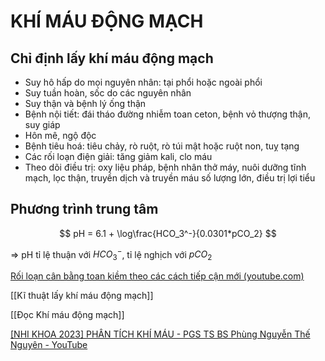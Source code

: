 # KHÍ MÁU ĐỘNG MẠCH
## Chỉ định lấy khí máu động mạch
- Suy hô hấp do mọi nguyên nhân: tại phổi hoặc ngoài phổi
- Suy tuần hoàn, sốc do các nguyên nhân
- Suy thận và bệnh lý ống thận
- Bệnh nội tiết: đái tháo đường nhiễm toan ceton, bệnh vỏ thượng thận, suy giáp
- Hôn mê, ngộ độc
- Bệnh tiêu hoá: tiêu chảy, rò ruột, rò túi mật hoặc ruột non, tuỵ tạng
- Các rối loạn điện giải: tăng giảm kali, clo máu
- Theo dõi điều trị: oxy liệu pháp, bệnh nhân thở máy, nuôi dưỡng tĩnh mạch, lọc thận, truyền dịch và truyền máu số lượng lớn, điều trị lợi tiểu

## Phương trình trung tâm
$$
pH = 6.1 + \log\frac{HCO_3^-}{0.0301*pCO_2}
$$

=> pH tỉ lệ thuận với $HCO_3^-$, tỉ lệ nghịch với $pCO_2$

[Rối loạn cân bằng toan kiềm theo các cách tiếp cận mới (youtube.com)](https://www.youtube.com/watch?v=Xxc4ERozHE4)


[[Kĩ thuật lấy khí máu động mạch]]

[[Đọc Khí máu động mạch]]


[[NHI KHOA 2023] PHÂN TÍCH KHÍ MÁU - PGS TS BS Phùng Nguyễn Thế Nguyên - YouTube](https://www.youtube.com/watch?v=yc7pAqG0MvE)

